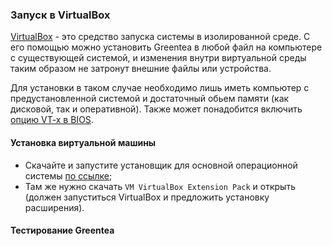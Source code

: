 ### Запуск в VirtualBox

[VirtualBox](https://ru.wikipedia.org/wiki/VirtualBox) - это средство запуска системы в изолированной среде. 
С его помощью можно установить Greentea в любой файл на компьютере с существующей системой, 
и изменения внутри виртуальной среды таким образом не затронут внешние файлы или устройства.

Для установки в таком случае необходимо лишь иметь компьютер с предустановленной системой и достаточный обьем памяти
(как дисковой, так и оперативной).
Также может понадобится включить [опцию VT-x в BIOS](http://www.nastrojkabios.ru/protsessor/virtualization-technologiiu-apparatnoy-virtualizatsii-s-foto.html).

#### Установка виртуальной машины

* Скачайте и запустите установщик для основной операционной системы [по ссылке](https://www.virtualbox.org/wiki/Downloads);
* Там же нужно скачать `VM VirtualBox Extension Pack` и открыть (должен запуститься VirtualBox и предложить установку расширения).

#### Тестирование Greentea


